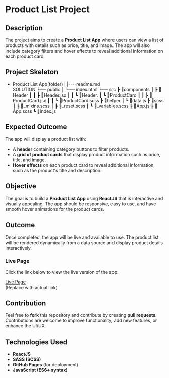  # Product List Project

## Description
The project aims to create a **Product List App** where users can view a list of products with details such as price, title, and image. The app will also include category filters and hover effects to reveal additional information on each product card.

## Project Skeleton
- Product List App(folder)
|
|----readme.md        
SOLUTION
├── public
│     └── index.html
├── src
┣ 📂components
┃ ┣ 📂Header
┃ ┃ ┣ 📜Header.jsx
┃ ┃ ┗ 📜Header.
┃ ┗ 📂ProductCard
┃ ┃ ┣ 📜ProductCard.jsx
┃ ┃ ┗ 📜ProductCard.scss
┣ 📂helper
┃ ┗ 📜data.js
┣ 📂scss
┃ ┣ 📜_mixins.scss
┃ ┣ 📜_reset.scss
┃ ┗ 📜_variables.scss
┣ 📜App.js
┣ 📜App.scss
┗ 📜index.js
## Expected Outcome
The app will display a product list with:

- A **header** containing category buttons to filter products.
- A **grid of product cards** that display product information such as price, title, and image.
- **Hover effects** on each product card to reveal additional information, such as the product's title and description.

## Objective
The goal is to build a **Product List App** using **ReactJS** that is interactive and visually appealing. The app should be responsive, easy to use, and have smooth hover animations for the product cards.

## Outcome

Once completed, the app will be live and available to use. The product list will be rendered dynamically from a data source and display product details interactively.

### Live Page
Click the link below to view the live version of the app:

[Live Page](#)  
(Replace with actual link)

## Contribution
Feel free to **fork** this repository and contribute by creating **pull requests**. Contributions are welcome to improve functionality, add new features, or enhance the UI/UX.

## Technologies Used
- **ReactJS**
- **SASS (SCSS)**
- **GitHub Pages** (for deployment)
- **JavaScript (ES6+ syntax)**

